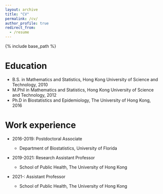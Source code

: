 ```yaml
---
layout: archive
title: "CV"
permalink: /cv/
author_profile: true
redirect_from:
  - /resume
---
```


{% include base_path %}

Education
======
* B.S. in Mathematics and Statistics, Hong Kong University of Science and Technology, 2010
* M.Phil in Mathematics and Statistics, Hong Kong University of Science and Technology, 2012
* Ph.D in Biostatistics and Epidemiology, The University of Hong Kong, 2016

Work experience
======
* 2016-2019: Postdoctoral Associate
  * Department of Biostatistics, University of Florida

* 2019-2021: Research Assistant Professor
  * School of Public Health, The University of Hong Kong

* 2021-: Assistant Professor
  * School of Public Health, The University of Hong Kong
  
